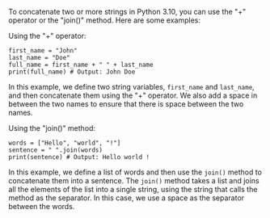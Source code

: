 To concatenate two or more strings in Python 3.10, you can use the "+" operator or the "join()" method. Here are some examples:

Using the "+" operator:

```
first_name = "John"
last_name = "Doe"
full_name = first_name + " " + last_name
print(full_name) # Output: John Doe
```

In this example, we define two string variables, `first_name` and `last_name`, and then concatenate them using the "+" operator. We also add a space in between the two names to ensure that there is space between the two names.

Using the "join()" method:

```
words = ["Hello", "world", "!"]
sentence = " ".join(words)
print(sentence) # Output: Hello world !
```

In this example, we define a list of words and then use the `join()` method to concatenate them into a sentence. The `join()` method takes a list and joins all the elements of the list into a single string, using the string that calls the method as the separator. In this case, we use a space as the separator between the words.